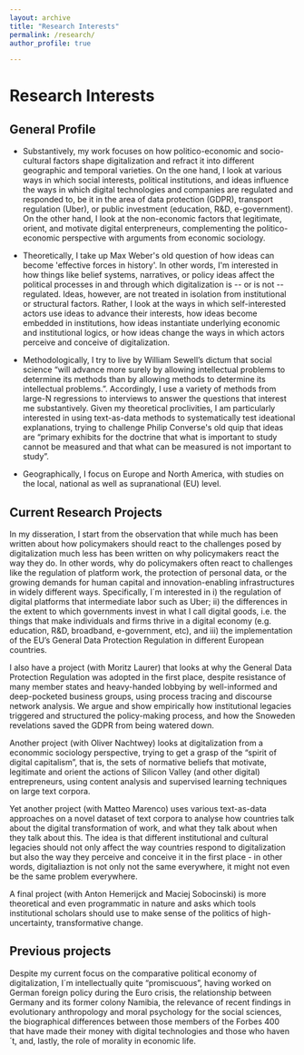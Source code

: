 ```yaml
---
layout: archive
title: "Research Interests"
permalink: /research/
author_profile: true

---
```



# Research Interests

## General Profile

- Substantively, my work focuses on how politico-economic and socio-cultural factors shape digitalization and refract it into different geographic and temporal varieties. On the one hand, I look at various ways in which social interests, political institutions, and ideas influence the ways in which digital technologies and companies are regulated and responded to, be it in the area of data protection (GDPR), transport regulation (Uber), or public investment (education, R&D, e-government). On the other hand, I look at the non-economic factors that legitimate, orient, and motivate digital enterpreneurs, complementing the politico-economic perspective with arguments from economic sociology.

- Theoretically, I take up Max Weber's old question of how ideas can become 'effective forces in history'. In other words, I'm interested in how things like belief systems, narratives, or policy ideas affect the political processes in and through which digitalization is -- or is not -- regulated. Ideas, however, are not treated in isolation from institutional or structural factors. Rather, I look at the ways in which self-interested actors use ideas to advance their interests, how ideas become embedded in institutions, how ideas instantiate underlying economic and institutional logics, or how ideas change the ways in which actors perceive and conceive of digitalization. 

- Methodologically, I try to live by William Sewell’s dictum that social science “will advance more surely by allowing intellectual problems to determine its methods than by allowing methods to determine its intellectual problems.”. Accordingly, I use a variety of methods from large-N regressions to interviews to answer the questions that interest me substantively. Given my theoretical proclivities, I am particularly interested in using text-as-data methods to systematically test ideational explanations, trying to challenge Philip Converse's old quip that ideas are “primary exhibits for the doctrine that what is important to study cannot be measured and that what can be measured is not important to study”.

- Geographically, I focus on Europe and North America, with studies on the local, national as well as supranational (EU) level.

## Current Research Projects

In my disseration, I start from the observation that while much has been written about how policymakers should react to the challenges posed by digitalization much less has been written on why policymakers react the way they do. In other words, why do policymakers often react to challenges like the regulation of platform work, the protection of personal data, or the growing demands for human capital and innovation-enabling infrastructures in widely different ways. Specifically, I´m interested in i) the regulation of digital platforms that intermediate labor such as Uber; ii) the differences in the extent to which governments invest in what I call digital goods, i.e. the things that make individuals and firms thrive in a digital economy (e.g. education, R&D, broadband, e-government, etc), and iii) the implementation of the EU’s General Data Protection Regulation in different European countries.

I also have a project (with Moritz Laurer) that looks at why the General Data Protection Regulation was adopted in the first place, despite resistance of many member states and heavy-handed lobbying by well-informed and deep-pocketed business groups, using process tracing and discourse network analysis. We argue and show empirically how institutional legacies triggered and structured the policy-making process, and how the Snoweden revelations saved the GDPR from being watered down.

Another project (with Oliver Nachtwey) looks at digitalization from a econommic sociology perspective, trying to get a grasp of the “spirit of digital capitalism”, that is, the sets of normative beliefs that motivate, legitimate and orient the actions of Silicon Valley (and other digital) entrepreneurs, using content analysis and supervised learning techniques on large text corpora.

Yet another project (with Matteo Marenco) uses various text-as-data approaches on a novel dataset of text corpora to analyse how countries talk about the digital transformation of work, and what they talk about when they talk about this. The idea is that different institutional and cultural legacies should not only affect the way countries respond to digitalization but also the way they perceive and conceive it in the first place - in other words, digitaliaztion is not only not the same everywhere, it might not even be the same problem everywhere.

A final project (with Anton Hemerijck and Maciej Sobocinski) is more theoretical and even programmatic in nature and asks which tools institutional scholars should use to make sense of the politics of high-uncertainty, transformative change.

## Previous projects

Despite my current focus on the comparative political economy of digitalization, I´m intellectually quite “promiscuous”, having worked on German foreign policy during the Euro crisis, the relationship between Germany and its former colony Namibia, the relevance of recent findings in evolutionary anthropology and moral psychology for the social sciences, the biographical differences between those members of the Forbes 400 that have made their money with digital technologies and those who haven´t, and, lastly, the role of morality in economic life.
